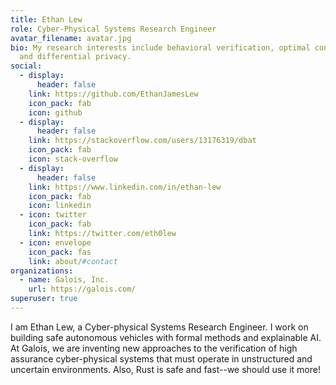 ```yaml
---
title: Ethan Lew
role: Cyber-Physical Systems Research Engineer
avatar_filename: avatar.jpg
bio: My research interests include behavioral verification, optimal controls,
  and differential privacy.
social:
  - display:
      header: false
    link: https://github.com/EthanJamesLew
    icon_pack: fab
    icon: github
  - display:
      header: false
    link: https://stackoverflow.com/users/13176319/dbat
    icon_pack: fab
    icon: stack-overflow
  - display:
      header: false
    link: https://www.linkedin.com/in/ethan-lew
    icon_pack: fab
    icon: linkedin
  - icon: twitter
    icon_pack: fab
    link: https://twitter.com/eth0lew
  - icon: envelope
    icon_pack: fas
    link: about/#contact
organizations:
  - name: Galois, Inc.
    url: https://galois.com/
superuser: true
---
```

I am Ethan Lew, a Cyber-physical Systems Research Engineer. I work on building safe autonomous vehicles with formal methods and explainable AI. At Galois, we are inventing new approaches to the verification of high assurance cyber-physical systems that must operate in unstructured and uncertain environments. Also, Rust is safe and fast--we should use it more!
